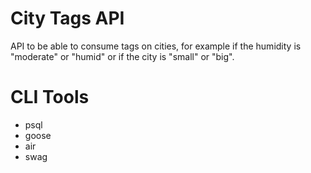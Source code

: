 # City Tags API

API to be able to consume tags on cities, for example if the humidity is "moderate" or "humid" or if the city is "small" or "big".

# CLI Tools

- psql
- goose
- air
- swag
